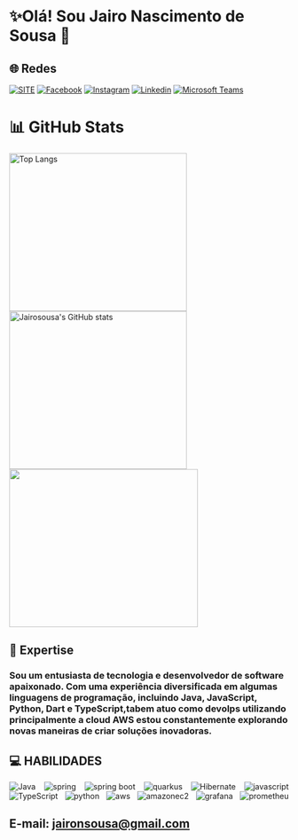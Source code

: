# ✨Olá! Sou Jairo Nascimento de Sousa 🤚

## 🌐 Redes

[![SITE](https://img.shields.io/badge/jairosousa.github.io-up-green?style=for-the-badge
)](https://jairosousa.github.io/)
[![Facebook](https://img.shields.io/badge/Facebook-up?style=for-the-badge&logo=facebook&logoColor=%23fff&color=%231877F2
)](https://web.facebook.com/jaironsousa)
[![Instagram](https://img.shields.io/badge/Instagram-up?style=for-the-badge&logo=instagram&logoColor=%23fff&color=%23E4405F
)](https://www.instagram.com/jnsousa/)
[![Linkedin](https://img.shields.io/badge/linkedin-up?style=for-the-badge&logo=linkedin&logoColor=%23fff&color=%230A66C2
)](https://www.linkedin.com/in/jairo-nascimento-sousa/)
[![Microsoft Teams](https://img.shields.io/badge/Microsoft%20teams-up?style=for-the-badge&logo=microsoftteams&logoColor=%23fff&color=%236264A7
)](https://www.linkedin.com/in/jairo-nascimento-sousa/)

# 📊 GitHub Stats

<div style="display: flex; justify-content: space-between; flex-flow: row wrap; gap: 5x; ">

<img alt="Top Langs" src="https://github-readme-stats.vercel.app/api/top-langs/?username=jairosousa&theme=dracula" width="320px" height="285px">

<img alt="Jairosousa's GitHub stats" src="https://github-readme-stats.vercel.app/api?username=jairosousa&show_icons=true&theme=dracula" width="320px" height="285px">

<img src="https://github-readme-streak-stats.herokuapp.com/?user=jairosousa&theme=dracula&hide_border=false"  width="340px" height="285px"/>

</div>

## 🚀 Expertise
### Sou um entusiasta de tecnologia e desenvolvedor de software apaixonado. Com uma experiência diversificada em algumas linguagens de programação, incluindo Java, JavaScript, Python, Dart e TypeScript,tabem atuo como devolps utilizando principalmente a cloud AWS estou constantemente explorando novas maneiras de criar soluções inovadoras.

## 💻 HABILIDADES

<div style="display: flex; justify-content: space-between; flex-flow: row wrap; gap: 20x;">
      <img alt="Java" src="https://img.shields.io/badge/Java-ED8B00?style=for-the-badge&logo=openjdk&logoColor=white" />
      <img alt="spring" src="https://img.shields.io/badge/Spring-6DB33F?style=for-the-badge&logo=spring&logoColor=white" />
      <img alt="spring boot" src="https://img.shields.io/badge/spring%20boot-up?style=for-the-badge&logo=springboot&logoColor=%23fff&color=%236DB33F">
      <img alt="quarkus" src="https://img.shields.io/badge/quarkus-up?style=for-the-badge&logo=quarkus&logoColor=%23fff&color=%234695EB" />
      <img alt="Hibernate" src="https://img.shields.io/badge/Hibernate-59666C?style=for-the-badge&logo=Hibernate&logoColor=white" />
      <img alt="javascript" src="https://img.shields.io/badge/JavaScript-F7DF1E?style=for-the-badge&logo=JavaScript&logoColor=white" />
      <img alt="TypeScript" src="https://img.shields.io/badge/TypeScript-007ACC?style=for-the-badge&logo=typescript&logoColor=white" />
      <img alt="python" src="https://img.shields.io/badge/python-up?style=for-the-badge&logo=python&logoColor=%23fff&color=%233776AB" />
      <img alt="aws" src="https://img.shields.io/badge/amazon%20aws-up?style=for-the-badge&logo=amazonaws&logoColor=%23fff&color=%23232F3E" />
      <img alt="amazonec2" src="https://img.shields.io/badge/amazon%20ec2-up?style=for-the-badge&logo=amazonec2&logoColor=%23fff&color=%23FF9900" />
      <img alt="grafana" src="https://img.shields.io/badge/Grafana-F2F4F9?style=for-the-badge&logo=grafana&logoColor=orange&labelColor=F2F4F9" />
      <img alt="prometheu" src="https://img.shields.io/badge/Prometheus-000000?style=for-the-badge&logo=prometheus&labelColor=000000" />
</div>



## E-mail: jaironsousa@gmail.com
